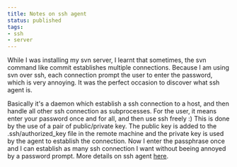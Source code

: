 ```yaml
---
title: Notes on ssh agent
status: published
tags:
- ssh
- server
---
```


While I was installing my svn server, I learnt that sometimes, the svn command like commit establishes multiple connections. Because I am using svn over ssh, each connection prompt the user to enter the password, which is very annoying. It was the perfect occasion to discover what ssh agent is.

Basically it's a daemon which establish a ssh connection to a host, and then handle all other ssh connection as subprocesses. For the user, it means enter your password once and for all, and then use ssh freely :) This is done by the use of a pair of public/private key. The public key is added to the .ssh/authorized_key file in the remote machine and the private key is used by the agent to establish the connection. Now I enter the passphrase once and I can establish as many ssh connection I want without beeing annoyed by a password prompt. More details on ssh agent <a href="http://mah.everybody.org/docs/ssh">here</a>.